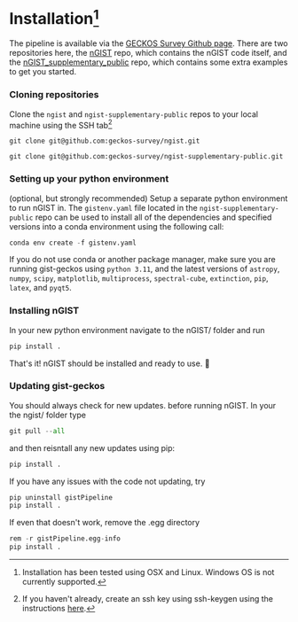 # Installation[^1]
[^1]: Installation has been tested using OSX and Linux. Windows OS is not currently supported.

The pipeline is available via the [GECKOS Survey Github page](https://github.com/geckos-survey). There are two repositories here, the [nGIST](https://github.com/geckos-survey/nGIST) repo, which contains the nGIST code itself, and the [nGIST_supplementary_public](https://github.com/geckos-survey/ngist-supplementary-public) repo, which contains some extra examples to get you started.

### Cloning repositories 
Clone the `ngist` and `ngist-supplementary-public` repos to your local machine using the SSH tab[^2]
[^2]: If you haven't already, create an ssh key using ssh-keygen using the instructions [here](https://docs.github.com/en/authentication/connecting-to-github-with-ssh/adding-a-new-ssh-key-to-your-github-account).

`git clone git@github.com:geckos-survey/ngist.git`

`git clone git@github.com:geckos-survey/ngist-supplementary-public.git`

### Setting up your python environment 
(optional, but strongly recommended)
Setup a separate python environment to run nGIST in. The `gistenv.yaml` file located in the `ngist-supplementary-public` repo can be used to install all of the dependencies and specified versions into a conda environment using the following call:

```py
conda env create -f gistenv.yaml
```

If you do not use conda or another package manager, make sure you are running gist-geckos using `python 3.11`, and the latest versions of `astropy`, `numpy`, `scipy`, `matplotlib`, `multiprocess`, `spectral-cube`, `extinction`, `pip`, `latex`, and `pyqt5`.

### Installing nGIST 
In your new python environment navigate to the nGIST/ folder and run 
```py
pip install .
```

That's it! nGIST should be installed and ready to use. :lizard:

### Updating gist-geckos 
You should always check for new updates. before running nGIST. In your the ngist/ folder type 
```py
git pull --all
```
and then reisntall any new updates using pip:
```py
pip install .
```
If you have any issues with the code not updating, try 
```py
pip uninstall gistPipeline
pip install .
```
If even that doesn't work, remove the .egg directory
```py
rem -r gistPipeline.egg-info
pip install .
```